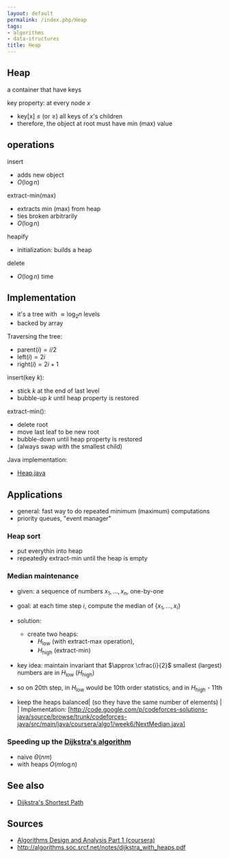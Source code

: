 ```yaml
---
layout: default
permalink: /index.php/Heap
tags:
- algorithms
- data-structures
title: Heap
---
```

## Heap
a container that have keys

key property: at every node $x$
- key[x] $\leqslant$ (or $\geqslant$) all keys of $x$'s children
- therefore, the object at root must have min (max) value

## operations
insert
- adds new object
- $O(\log n)$


extract-min(max)
- extracts min (max) from heap
- ties broken arbitrarily
- $O(\log n)$


heapify
- initialization: builds a heap


delete
- $O(\log n)$ time


## Implementation
- it's a tree with $\approx \log_2 n$ levels
- backed by array

Traversing the tree:
- $\text{parent}(i) = i / 2$
- $\text{left}(i) = 2i$
- $\text{right}(i) = 2i + 1$

insert(key $k$):
- stick $k$ at the end of last level
- bubble-up $k$ until heap property is restored

extract-min():
- delete root
- move last leaf to be new root
- bubble-down until heap property is restored
- (always swap with the smallest child)

Java implementation: 
- [Heap.java](http://code.google.com/p/codeforces-solutions-java/source/browse/trunk/codeforces-java/src/main/java/coursera/algo1/week5/Heap.java)

## Applications
- general: fast way to do repeated minimum (maximum) computations
- priority queues, "event manager"

### Heap sort
- put everythin into heap
- repeatedly extract-min until the heap is empty


### Median maintenance
- given: a sequence of numbers $x_1, ..., x_n$, one-by-one
- goal: at each time step $i$, compute the median of $\{x_1, ..., x_i\}$
- solution: 
  - create two heaps: 
    - $H_\text{low}$ (with extract-max operation), 
    - $H_\text{high}$ (extract-min)

- key idea: maintain invariant that $\approx \cfrac{i}{2}$ smallest (largest) numbers are in $H_\text{low}$ ($H_\text{high}$)
- so on $20$th step, in $H_\text{low}$ would be $10$th order statistics, and in $H_\text{high}$ - $11$th
- keep the heaps balanced|   (so they have the same number of elements) | |
Implementation: [http://code.google.com/p/codeforces-solutions-java/source/browse/trunk/codeforces-java/src/main/java/coursera/algo1/week6/NextMedian.java]


### Speeding up the [Dijkstra's algorithm](Dijkstra's_Shortest_Path)
- naive $\Theta(nm)$
- with heaps $O(m \log n)$


## See also
- [Dijkstra's Shortest Path](Dijkstra's_Shortest_Path)

## Sources
- [Algorithms Design and Analysis Part 1 (coursera)](Algorithms_Design_and_Analysis_Part_1_(coursera))
- http://algorithms.soc.srcf.net/notes/dijkstra_with_heaps.pdf
